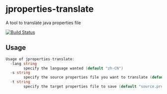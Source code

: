 # jproperties-translate
A tool to translate java properties file

[![Build Status](https://travis-ci.org/artificerpi/jproperties-translate.svg?branch=master)](https://travis-ci.org/artificerpi/jproperties-translate)

## Usage
``` go
Usage of jproperties-translate:
  -lang string
        specify the language wanted (default "zh-CN")
  -s string
        specify the source properties file you want to translate (default "source.properties")
  -t string
        specify the target properties file to save (default "source.properties")
```
